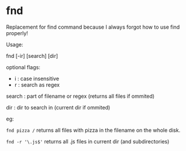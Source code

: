 # fnd

Replacement for find command because I always forgot how to use find properly!

Usage:

fnd [-ir] [search] [dir]

optional flags:
 - i : case insensitive
 - r : search as regex
 
search : part of filename or regex (returns all files if ommited)

dir : dir to search in (current dir if ommited)

eg:

`fnd pizza /`
returns all files with pizza in the filename on the whole disk.

`fnd -r '\.js$'`
returns all .js files in current dir (and subdirectories)
